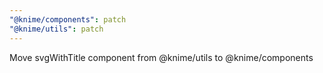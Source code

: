 ```yaml
---
"@knime/components": patch
"@knime/utils": patch
---
```


Move svgWithTitle component from @knime/utils to @knime/components
